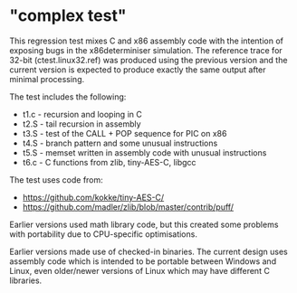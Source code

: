 # "complex test"
This regression test mixes C and x86 assembly code with the intention
of exposing bugs in the x86determiniser simulation. The reference trace
for 32-bit (ctest.linux32.ref) was produced using the previous version and
the current version is expected to produce exactly the same output after minimal processing.

The test includes the following:
* t1.c - recursion and looping in C
* t2.S - tail recursion in assembly
* t3.S - test of the CALL + POP sequence for PIC on x86
* t4.S - branch pattern and some unusual instructions
* t5.S - memset written in assembly code with unusual instructions
* t6.c - C functions from zlib, tiny-AES-C, libgcc

The test uses code from:
* https://github.com/kokke/tiny-AES-C/
* https://github.com/madler/zlib/blob/master/contrib/puff/

Earlier versions used math library code, but this created some problems
with portability due to CPU-specific optimisations. 

Earlier versions made use of checked-in binaries. The current design uses
assembly code which is intended to be portable between Windows and Linux,
even older/newer versions of Linux which may have different C libraries.

